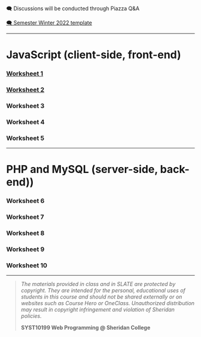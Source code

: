 🗨️ Discussions will be conducted through Piazza Q&A

[🗨️ Semester Winter 2022 template](projects/home2021/index_public.html)

---

# JavaScript (client-side, front-end)

### [Worksheet 1](worksheets/set01.md)

### [Worksheet 2](worksheets/set02.md)

### Worksheet 3

### Worksheet 4

### Worksheet 5

---

# PHP and MySQL (server-side, back-end))

### Worksheet 6

### Worksheet 7

### Worksheet 8

### Worksheet 9

### Worksheet 10

   
---
> *The materials provided in class and in SLATE are protected by copyright. They are intended for the personal, educational uses of students in this course and should not be shared externally or on websites such as Course Hero or OneClass. Unauthorized distribution may result in copyright infringement and violation of Sheridan policies.*
> 
> **SYST10199 Web Programming @ Sheridan College**


